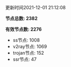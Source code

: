 更新时间2021-12-01 21:12:08

**节点总数: 2382**

**有效节点数: 2276**

- ss节点: 1008
- v2ray节点: 1069
- trojan节点: 152
- ssr节点: 47

